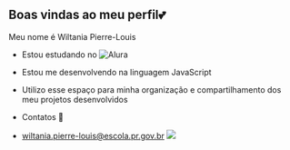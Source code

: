 ## Boas vindas ao meu perfil💕
Meu nome é Wiltania Pierre-Louis
  - Estou estudando no ![Alura](https://www.alura.com.br)

  - Estou me desenvolvendo na linguagem JavaScript
  - Utilizo esse espaço para minha organização e compartilhamento dos meu projetos desenvolvidos

  - Contatos 📩
  - wiltania.pierre-louis@escola.pr.gov.br
![](https://adm.escolagames.com.br/uploads/Ilustracao4_Livros_Infantis_930x650px_cb1ee9e92b.png)
